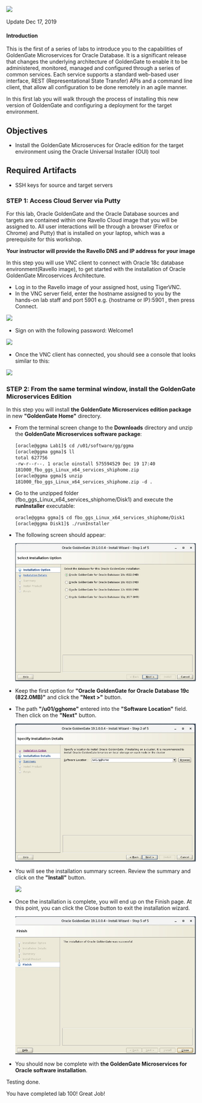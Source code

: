 ![](images/100/Lab100_image100.jpg)

Update Dec 17, 2019

#### Introduction

This is the first of a series of labs to introduce you to the capabilities of GoldenGate Microservices for Oracle Database.   It is a significant release that changes the underlying architecture of GoldenGate to enable it to be administered, monitored, managed and configured through a series of common services.   Each service supports a standard web-based user interface, REST (Representational State Transfer) APIs and a command line client, that allow all configuration to be done remotely in an agile manner. 

In this first lab you will walk through the process of installing this new version of GoldenGate and configuring a deployment for the target environment.

## Objectives

-	Install the GoldenGate Microservces for Oracle edition for the target environment using the Oracle Universal Installer (OUI) tool



## Required Artifacts

-   SSH keys for source and target servers


### **STEP 1**: Access Cloud Server via Putty

For this lab, Oracle GoldenGate and the Oracle Database sources and targets are contained within one Ravello Cloud image that you will be assigned to. All user interactions will be through a browser (Firefox or Chrome) and Putty) that is installed on your laptop, which was a prerequisite for this workshop. 

**Your instructor will provide the Ravello DNS and IP address for your image**

In this step you will use VNC client to connect with Oracle 18c database environment(Ravello image), to get started with the installation of Oracle GoldenGate Mircoservices Architecture.

-	Log in to the Ravello image of your assigned host, using TigerVNC.
-	In the VNC server field, enter the hostname assigned to you by the hands-on lab staff and port 5901 e.g. {hostname or IP}:5901 , then press Connect.

![](images/100/vnc_login.jpg)

-	Sign on with the following password: Welcome1

![](images/100/vnc_password.jpg)

-	Once the VNC client has connected, you should see a console that looks similar to this:

![](images/100/vnc_screen.jpg)

### **STEP 2**: From the same terminal window, install the GoldenGate Microservices Edition

In this step you will install **the GoldenGate Microservices edition package** in new **"GoldenGate Home"** directory.

-	From the terminal screen change to the **Downloads** directory and unzip the **GoldenGate Microservices software package**:
 
		[oracle@ggma Lab1]$ cd /u01/software/gg/ggma
		[oracle@ggma ggma]$ ll
		total 627756
		-rw-r--r--. 1 oracle oinstall 575594529 Dec 19 17:40 181000_fbo_ggs_Linux_x64_services_shiphome.zip
		[oracle@ggma ggma]$ unzip 181000_fbo_ggs_Linux_x64_services_shiphome.zip -d .

-	Go to the unzipped folder (fbo_ggs_Linux_x64_services_shiphome/Disk1) and execute the **runInstaller** executable:

		oracle@ggma ggma]$ cd fbo_ggs_Linux_x64_services_shiphome/Disk1
		[oracle@ggma Disk1]$ ./runInstaller 

- The following screen should appear:

	![](images/100/Lab001_1.jpg)

- Keep the first option for **"Oracle GoldenGate for Oracle Database 19c (822.0MB)"** and click the **"Next >"** button.

- The path **"/u01/gghome"** entered into the **"Software Location"** field.  Then click on the **"Next"** button.

    ![](images/100/Lab001_2.jpg)

- You will see the installation summary screen.   Review the summary and click on the **"Install"** button.

    ![](images/100/4Lab001_3.jpg)

- Once the installation is complete, you will end up on the Finish page. At this point, you
can click the Close button to exit the installation wizard.

	![](images/100/Lab001_4.JPG)
	

- You should now be complete with **the GoldenGate Microservices for Oracle software installation**.

Testing done.

You have completed lab 100! Great Job!

